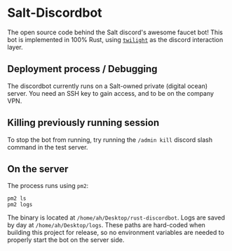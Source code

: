 # Salt-Discordbot
The open source code behind the Salt discord's awesome faucet bot!
This bot is implemented in 100% Rust, using [`twilight`](https://docs.rs/twilight/latest/twilight/) as the discord interaction layer.

## Deployment process / Debugging
The discordbot currently runs on a Salt-owned private (digital ocean) server.
You need an SSH key to gain access, and to be on the company VPN.

## Killing previously running session
To stop the bot from running, try running the `/admin kill` discord slash command in the test server.

## On the server
The process runs using `pm2`:
```nushell
pm2 ls
pm2 logs
```
The binary is located at `/home/ah/Desktop/rust-discordbot`.
Logs are saved by day at `/home/ah/Desktop/logs`.
These paths are hard-coded when building this project for release, so no environment variables are needed
to properly start the bot on the server side.